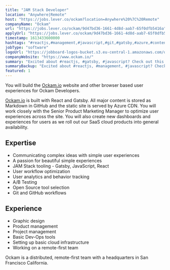 ```yaml
---
title: "JAM Stack Developer"
location: "Anywhere|Remote"
host: "https://jobs.lever.co/ockam?location=Anywhere%20%7C%20Remote"
companyName: "Ockam"
url: "https://jobs.lever.co/ockam/9d47bd36-1661-4d8d-aab7-65f0dfb5416a"
applyUrl: "https://jobs.lever.co/ockam/9d47bd36-1661-4d8d-aab7-65f0dfb5416a/apply"
timestamp: 1613433600000
hashtags: "#reactjs,#management,#javascript,#git,#gatsby,#azure,#content,#ui/ux,#marketing,#analysis"
jobType: "software"
logoUrl: "https://jobboard-logos-bucket.s3.eu-central-1.amazonaws.com/ockam"
companyWebsite: "https://www.ockam.io/"
summary: "Excited about #reactjs, #gatsby, #javascript? Check out this job post!"
summaryBackup: "Excited about #reactjs, #management, #javascript? Check out this job post!"
featured: 1
---
```


You will build the [Ockam.io](http://Ockam.io) website and other browser based user experiences for Ockam Developers.

[Ockam.io](http://Ockam.io) is built with React and Gatsby. All major content is stored as Markdown in GitHub and the static site is served by Azure CDN. You will work closely with the Senior Product Marketing Manager to optimize user experiences across the site. You will also create new dashboards and experiences for users as we roll out our SaaS cloud products into general availability.

## Expertise

*   Communicating complex ideas with simple user experiences
*   A passion for beautiful simple experiences
*   JAM Stack tooling - Gatsby, JavaScript, React
*   User workflow optimization
*   User analytics and behavior tracking
*   A/B Testing
*   Open Source tool selection
*   Git and GitHub workflows

## Experience

*   Graphic design
*   Product management
*   Project management
*   Basic Dev-Ops tools
*   Setting up basic cloud infrastructure
*   Working on a remote-first team

Ockam is a distributed, remote-first team with a headquarters in San Francisco California.
